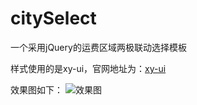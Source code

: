 # citySelect
一个采用jQuery的运费区域两极联动选择模板

样式使用的是xy-ui，官网地址为：[xy-ui](https://xy-ui.codelabo.cn/docs)

效果图如下：
![效果图](./effectImage/icon.svg)
